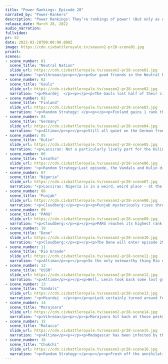 ```yaml
---
title: "Power Rankings: Episode 28"
narrated_by: "Power-Rankers"
description: "Power Rankings! They’re rankings of power! (But only as of the instant of the end of the previous episode, as these are not meant to be future predictions!) Power Rankings!"
release_date: March 28, 2022
audio_narration:
fullvideo:
pr: S2
date: 2022-03-28T00:00:00.000Z
image: https://cdn.civbattleroyale.tv/season2-pr28-scene01.jpg
prcast:
scenes:
- scene_number: 01
  scene_title: "Neutral Nation"
  slide_url: https://cdn.civbattleroyale.tv/season2-pr28-scene01.jpg
  narration: "<p>Vihreaa</p><p></p><p>Our good friends in the Neutral Nation retain their sovereignty for yet another part, defying the expectation of many in the community. It is undeniable though that just about any of their neighbors could put an(other) end to their race in the royale, as they have been a rump state for several parts now.</p>"
- scene_number: 02
  scene_title: "Gauls"
  slide_url: https://cdn.civbattleroyale.tv/season2-pr28-scene02.jpg
  narration: "<p>Msurdej  </p><p></p><p>The Gauls lost half of their cities in this part, as the Vandals remembered they were at war. With such devastation, Vercingetorix can only hope Geneseric loses interest again and calls for peace. Otherwise, I see a broken TV where we once watched the Gauls. </p>"
- scene_number: 03
  scene_title: "Finland"
  slide_url: https://cdn.civbattleroyale.tv/season2-pr28-scene03.jpg
  narration: "<p>Random Strategy: </p><p></p><p>Finland gains 1 rank this part though I'm not sure why since the Gauls (who they overtook) still have 3 cities, of which 2 are inland and therefore unlikely to fall. Anyway, Finland barely appeared in this part and we didn't get stats so there really isn't much to say.</p>"
- scene_number: 04
  scene_title: "Germany"
  slide_url: https://cdn.civbattleroyale.tv/season2-pr28-scene04.jpg
  narration: "<p>Altima</p><p></p><p>Still all quiet on the German front. The most exciting thing Wilhelm has done this part is join Dene in declaring upon Punjab (and thus, dragging Dene into a war with Chukchi) and that’s only interesting in that it might screw over the Dene. Time is no friend to the Germans; their Russian and Vandalic neighbors are stronger than them and their only good expansion avenue is almost completely eaten. If they are to make a power of themselves, they need to do more than drag distant powers into horrible mistakes. They need to make decisive actions of their own, like maybe joining in on the assault on Gaul to grab what little territory is left to gain.</p>"
- scene_number: 05
  scene_title: "Kulin"
  slide_url: https://cdn.civbattleroyale.tv/season2-pr28-scene05.jpg
  narration: "<p>Lacsirax: Not a particularly lively part for the Kulin, but given in this instance not lively is really code for “not at war with Malacca”, that’s no bad thing. They lost a city to the Chukchi, a city in the North Pacific they had no business controlling in the first place, but gained a city from Rio Grande on the South American continent. It’s not quite the sterling showing they had against the Mapuche in Cycle 1, but hey, gotta start somewhere. And they also end the episode at war with the Dene - with Thanadelthur having a couple of completely unprotected colonies in the South Pacific, and a more pressing foe in the form of the Chukchi, that’s William’s war to lose. There’s nothing here to really suggest the Kulin are finding a way back into the game, but a decently positive part is rewarded with a rank up.</p>"
- scene_number: 06
  scene_title: "Lesotho"
  slide_url: https://cdn.civbattleroyale.tv/season2-pr28-scene06.jpg
  narration: "<p>Random Strategy:Last episode, the Vandals and Kulin distracted Nigeria from their conquest of Lesotho. So it turns out that Lesotho used that temporary peace well: to train an army of riflemen which reentered the war this part. This was successful as Lesotho pushed forward and captured Lubumbashi. Unfortunately, what should have been the best comeback story of the cbr gets ruined by the permanent party-poopers: Malacca and their jongs, who have already pooped on so many other civs' cool stories. Now Lesotho has not invested in navy, so losing to a naval civ is fairly expected; however, Lesotho does have the "ship for civs that don't want to tech navy": the ironclad. But it turns out that a steam-powered armour-plated industrial era warship is still no match for just a bunch of medieval cargo vessels: Lesotho has lost Madagascar and now their eastern coast is flipping.</p>"
- scene_number: 07
  scene_title: "Nigeria"
  slide_url: https://cdn.civbattleroyale.tv/season2-pr28-scene07.jpg
  narration: "<p>Lacsirax: Nigeria is in a weird, weird place - at the start of this episode there looked to be a real chance that the “winners” of Cycle 1 were about to be annihilated by Lesotho. They have now managed to reverse Lesotho’s aggression, but it’s come at the cost of ceding a city to the Vandals before suffering a surprise backdoor attack from the Marajoara. Whichever way you look at it, despite their scientific supremacy (which they’ve now lost to the Marajoara), Nigeria is bleeding cities quicker than they’re gaining them - and they didn’t have many cities to begin with. In a way, I’m more surprised this didn’t happen the first time round; starting in the middle of a continent with fairly powerful neighbours is an unenviable place to be, and this sort of piecemeal takedown we’re seeing is the usual fate of such civs (remember Songhai?) Really, Nigeria overachieved in Cycle 1, perhaps now unable to repeat it. That said, they’re not out of it - if they can curtail the Marajoara War before it gets any worse, they could definitely still storm beleaguered Lesotho, leaving them with only the one land border to worry about. And while they might not lead the tech race any more - make no mistake, they’re still swotting up faster than most.</p>"
- scene_number: 08
  scene_title: "Punjab"
  slide_url: https://cdn.civbattleroyale.tv/season2-pr28-scene08.jpg
  narration: "<p>Cloudberg:</p><p></p><p>Punjab mysteriously rises three ranks based on... well, to be honest, we’re not sure exactly. It might have something to do with everyone in Africa fucking themselves over, leaving us scrambling for someone else to put in the top 10, or it might be because we succumbed to the hype of Ranjit Singh taking a random PARG city that was nowhere near his borders. Otherwise, however, little has actually changed for Punjab, with their offensive against PARG so far yielding little other than memes, and their other neighbor Malacca only continuing to increase in strength. Although they do have one thing going for them: Malacca’s naval tech is still basically just Jongs.</p>"
- scene_number: 09
  scene_title: "PARG"
  slide_url: https://cdn.civbattleroyale.tv/season2-pr28-scene09.jpg
  narration: "<p>Cloudberg:</p><p></p><p>PARG reaches its highest rank since episode 8 after managing to avoid evisceration at the hands of the Chukchi. Lawtiliwadlin only took one small city before making peace, leaving Kolchak enough time and manpower to fight off the simultaneous assaults by the USSR and Punjab. As a result, what looked like it might be curtains for PARG has turned out to be only a minor speed bump, and Kolchak’s place in the top 10 remains secure. All that having been said, it’s not super clear where he goes from here—only time will tell if he finds a way to break out.</p>"
- scene_number: 10
  scene_title: "Dene"
  slide_url: https://cdn.civbattleroyale.tv/season2-pr28-scene10.jpg
  narration: "<p>Cloudberg:</p><p></p><p>The Dene will enter episode 29 in serious trouble, thanks to the Chukchi invasion which was declared on the final turn of episode 28. Despite power rankings speculating that Thanadelthur might be screwed, we’ve only dropped her one rank, because Chukchi’s ability to push into North America is as yet unproven. But in any case, the Dene had better put up a good fight if they want to have any chance at winning this game.</p>"
- scene_number: 11
  scene_title: "Rio Grande"
  slide_url: https://cdn.civbattleroyale.tv/season2-pr28-scene11.jpg
  narration: "<p>Altima</p><p></p><p>So the only noteworthy thing Rio did this part was lose their random South American city. On the plus side, their northern neighbor now finds themselves staring down the barrel of a loaded #1 civ, which could well create some interesting opportunities for the future. Rio does have a track record for picking fights with the Dene when the Blue-Green Boys and Girls are fighting someone else… This potential opportunity is more than they’ve had for a bit, and so, up two places they go.</p>"
- scene_number: 12
  scene_title: "USSR"
  slide_url: https://cdn.civbattleroyale.tv/season2-pr28-scene12.jpg
  narration: "<p>Altima</p><p></p><p>Well, Lenin took back some lost ground. Things could change as the war grinds on, but for now, they’re making slow progress. It all comes down to how much longer this war lasts, and if they can keep the pressure on PARG, who have consistently proven capable of handling Punjab and the USSR. My personal bet is that they stall out for a bit unless the Chukchi jump back in. The Urals are hell, and PARG is pretty good at prioritizing unit production. Either way, the USSR loses a rank.</p>"
- scene_number: 13
  scene_title: "Vandals"
  slide_url: https://cdn.civbattleroyale.tv/season2-pr28-scene13.jpg
  narration: "<p>Msurdej  </p><p></p><p>Luck certainly turned around for Vercingetorix. They managed to deal a decisive blow to Nigeria, taking a few cities in the ocean alongside a few cities in Africa. They also managed to get back to their war with the Gauls, taking three of the six cities. While they still have a few more to go, they should be careful before their next battle if they don’t want to fall back down.</p>"
- scene_number: 14
  scene_title: "Marajoara"
  slide_url: https://cdn.civbattleroyale.tv/season2-pr28-scene14.jpg
  narration: "<p>Vihreaa</p><p></p><p>Marajoara hit back at those pesky African powers taking their cities, opting to capture a city in Africa! Unfortunately it looks like they invaded the wrong country, because it was actually the Vandals who took a city from them, not Nigeria. Is that racist? Who’s to say. This reflects the fact that Marajorara is number three for a reason though, as they have just about the entirety of South America to themselves to continually strengthen their core.</p>"
- scene_number: 15
  scene_title: "Malacca"
  slide_url: https://cdn.civbattleroyale.tv/season2-pr28-scene15.jpg
  narration: "<p>Altima</p><p></p><p>Madagascar has been infected by the Jong. Per Pandemic II rules, the world is already boned. Per Civ rules, this is simply promising progress. The rest of the war seems likely to stagnate, although if both Nigeria and Malacca keep at it Lesotho does seem likely to crack eventually, ground to dust from southern seas and northern lands. Either way, this war’s been a solid W for the boys in blue.</p>"
- scene_number: 16
  scene_title: "Chukchi"
  slide_url: https://cdn.civbattleroyale.tv/season2-pr28-scene16.jpg
  narration: "<p>Random Strategy:</p><p></p><p>Fresh off the annihilation of Northern Yuan, the Chukchi’s Asian forces continue their rampage by going after PARG. But the Chukchi change their mind and cancel the war after only 6 turns and 1 city capture. That is a shame because with their high production and with the help of the USSR and Punjab, they could have grinded out PARG and extended their asian empire even further. Not to mention that making friends (or staying friends) with the large anti-PARG coalition would be very good diplomatically. Instead, the Chukchi decide they want to expand eastwards into North America by attacking the Dene. For this to be a good move, they need to actually win and take some cities so that they are in a good position to become the dominant civ of North America. The risk with this move is that the attack on the Dene merely weakens them enough that Rio Grande can eventually defeat them and then Rio Grande would become the North American superpower, presenting a serious thorn in the Chukchi's side.</p>"
---
```

